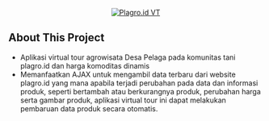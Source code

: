 <p align="center"><a href="https://laravel.com" target="_blank"><img src="https://www.u-inv.my.id/wp-content/uploads/2023/12/Modal-product.jpg" alt="Plagro.id VT"></a></p>

## About This Project
- Aplikasi virtual tour agrowisata Desa Pelaga pada komunitas tani plagro.id dan harga komoditas dinamis 
- Memanfaatkan AJAX untuk mengambil data terbaru dari website plagro.id yang mana apabila terjadi perubahan pada data dan informasi produk, seperti bertambah atau berkurangnya produk, perubahan harga serta gambar produk, aplikasi virtual tour ini dapat melakukan pembaruan data produk secara otomatis.
